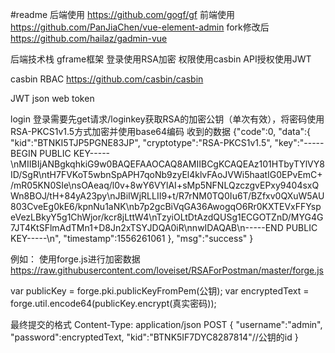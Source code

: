#readme
后端使用
https://github.com/gogf/gf
前端使用
https://github.com/PanJiaChen/vue-element-admin
fork修改后
https://github.com/hailaz/gadmin-vue

后端技术栈
gframe框架
登录使用RSA加密
权限使用casbin
API授权使用JWT



casbin RBAC
https://github.com/casbin/casbin

JWT json web token

login
登录需要先get请求/loginkey获取RSA的加密公钥（单次有效），将密码使用RSA-PKCS1v1.5方式加密并使用base64编码
收到的数据
{"code":0,
"data":{
"kid":"BTNKI5TJP5PGNE83JP",
"cryptotype":"RSA-PKCS1v1.5",
"key":"-----BEGIN PUBLIC KEY-----\nMIIBIjANBgkqhkiG9w0BAQEFAAOCAQ8AMIIBCgKCAQEAz101HTbyTYlVY8ID/SgR\ntH7FVKoT5wbnSpAPH7qoNb9zyEl4klvFAoJVWi5haatIG0EPvEmC+/mR05KN0SIe\nsOAeaq/l0v+8wY6VYlAI+sMp5NFNLQzczgvEPxy9404sxQWn8BOJ/tH+84yA23py\nJBiIWjRLLII9+t/R7rNM0TQ0Iu6T/BZfxv0QXuW5AU803CveEg0kE6/kpnNu1aNK\nb7p2gcBiVqGA36AwogqO6Rr0KXTEVxFFYspeVezLBkyY5g1ChWjor/kcr8jLttW4\nTzyiOLtDtAzdQUSg1ECGOTZnD/MYG4G7JT4KtSFlmAdTMn1+D8Jn2xTSYJDQA0iR\nnwIDAQAB\n-----END PUBLIC KEY-----\n",
"timestamp":1556261061
},
"msg":"success"
}

例如：
使用forge.js进行加密数据
https://raw.githubusercontent.com/loveiset/RSAForPostman/master/forge.js

var publicKey = forge.pki.publicKeyFromPem(公钥);
var encryptedText = forge.util.encode64(publicKey.encrypt(真实密码));

最终提交的格式
Content-Type: application/json
POST
{
"username":"admin",
"password":encryptedText,
"kid":"BTNK5IF7DYC8287814"//公钥的id
}


